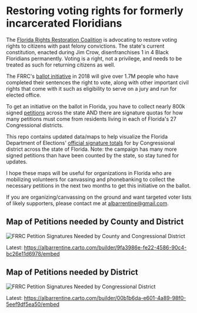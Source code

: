 # Restoring voting rights for formerly incarcerated Floridians
The [Florida Rights Restoration Coalition](https://floridarrc.com) is advocating to restore voting rights to citizens with past felony convictions. The state's current constitution, enacted during Jim Crow, disenfranchises 1 in 4 Black Floridians permanently. Voting is a right, not a privilege, and needs to be treated as such for returning citizens as well.

The FRRC's [ballot initiative](https://www.floridiansforafairdemocracy.com/amendment-text) in 2018 will give over 1.7M people who have completed their sentences the right to vote, along with other important civil rights that come with it such as eligibility to serve on a jury and run for elected office.

To get an initiative on the ballot in Florida, you have to collect nearly 800k signed [petitions](https://floridarrc.com/volunteer#petition) across the state AND there are signature quotas for how many petitions must come from residents living in each of Florida's 27 Congressional districts.

This repo contains updated data/maps to help visualize the Florida Department of Elections' [official signature totals](http://dos.elections.myflorida.com/initiatives/initdetail.asp?account=64388&seqnum=1) for by Congressional district across the state of Florida. Note: the campaign has many more signed petitions than have been counted by the state, so stay tuned for updates.

I hope these maps will be useful for organizations in Florida who are mobilizing volunteers for canvassing and phonebanking to collect the necessary petitions in the next two months to get this initiative on the ballot.

If you are organizing/canvassing on the ground and want targeted voter lists of likely supporters, please contact me at albarrentine@gmail.com.

## Map of Petitions needed by County and District

![FRRC Petition Signatures Needed by County and Congressional District](https://user-images.githubusercontent.com/238455/32801681-c18c4ef6-c94b-11e7-9518-cf95eec6b352.jpg)

Latest: https://albarrentine.carto.com/builder/9fa3986e-fe22-4586-90c4-bc26e11d6978/embed

## Map of Petitions needed by District

![FRRC Petition Signatures Needed by Congressional District](https://user-images.githubusercontent.com/238455/32802113-11827196-c94d-11e7-9d6b-f6cd08390899.jpg)

Latest: https://albarrentine.carto.com/builder/00b1b6da-e601-4a89-98f0-5eef9df5ea50/embed
